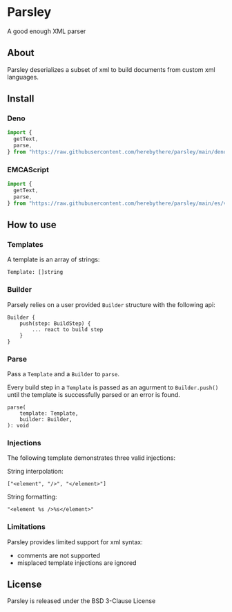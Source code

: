 # Parsley

A good enough XML parser

## About

Parsley deserializes a subset of xml to build documents from custom xml
languages.

## Install

### Deno

```ts
import {
  getText,
  parse,
} from "https://raw.githubusercontent.com/herebythere/parsley/main/deno/v0.1/mod.ts";
```

### EMCAScript

```js
import {
  getText,
  parse,
} from "https://raw.githubusercontent.com/herebythere/parsley/main/es/v0.1/parsley.ts";
```

## How to use

### Templates

A template is an array of strings:

```
Template: []string
```

### Builder

Parsely relies on a user provided `Builder` structure with the following api:

```
Builder {
	push(step: BuildStep) {
		... react to build step
	}
}
```

### Parse

Pass a `Template` and a `Builder` to `parse`.

Every build step in a `Template` is passed as an agurment to `Builder.push()`
until the template is successfully parsed or an error is found.

```
parse(
	template: Template,
	builder: Builder,
): void
```

### Injections

The following template demonstrates three valid injections:

String interpolation:

```
["<element", "/>", "</element>"]
```

String formatting:

```
"<element %s />%s</element>"
```

### Limitations

Parsley provides limited support for xml syntax:

- comments are not supported
- misplaced template injections are ignored

## License

Parsley is released under the BSD 3-Clause License
